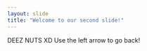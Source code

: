 ```yaml
---
layout: slide
title: "Welcome to our second slide!"
---
```

DEEZ NUTS XD
Use the left arrow to go back!

